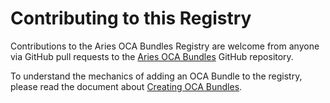 # Contributing to this Registry

Contributions to the Aries OCA Bundles Registry are welcome from anyone via
GitHub pull requests to the [Aries OCA Bundles] GitHub repository.

[Aries OCA Bundles]: https://github.com/benmoumen/aries-oca-bundles

To understand the mechanics of adding an OCA Bundle to the registry,
please read the document about [Creating OCA Bundles].

[Creating OCA Bundles]: ./OCABundleCreation.md
